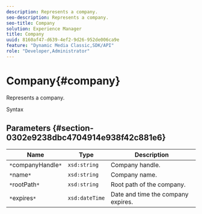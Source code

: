 ```yaml
---
description: Represents a company.
seo-description: Represents a company.
seo-title: Company
solution: Experience Manager
title: Company
uuid: 8160af47-d639-4ef2-9d26-952de006ca9e
feature: "Dynamic Media Classic,SDK/API"
role: "Developer,Administrator"
---
```


# Company{#company}

Represents a company.

 Syntax 

## Parameters {#section-0302e9238dbc4704914e938f42c881e6}

|  Name  | Type  | Description  |
|---|---|---|
|  `*`companyHandle`*`  | `xsd:string`  | Company handle.  |
|  `*`name`*`  | `xsd:string`  | Company name.  |
|  `*`rootPath`*`  | `xsd:string`  | Root path of the company.  |
|  `*`expires`*`  | `xsd:dateTime`  | Date and time the company expires.  |

